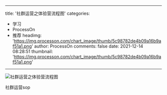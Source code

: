 
---
title: '社群运营之体验营流程图'
categories: 
 - 学习
 - ProcessOn
 - 推荐
headimg: 'https://img.processon.com/chart_image/thumb/5c98782de4b09a16b9af51a1.png'
author: ProcessOn
comments: false
date: 2021-12-14 08:28:51
thumbnail: 'https://img.processon.com/chart_image/thumb/5c98782de4b09a16b9af51a1.png'
---

<div>   
<img class="thumb" alt="社群运营之体验营流程图" src="https://img.processon.com/chart_image/thumb/5c98782de4b09a16b9af51a1.png" referrerpolicy="no-referrer">
<p>社群运营sop</p>  
</div>
            
